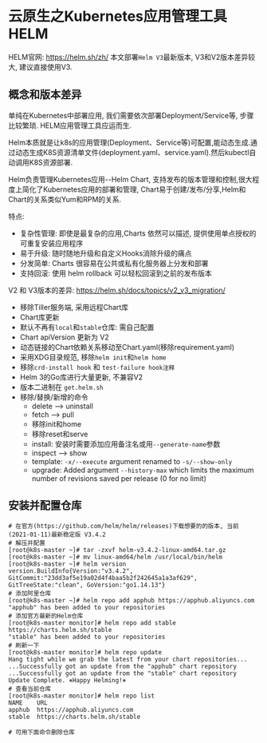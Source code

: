 # 云原生之Kubernetes应用管理工具HELM

HELM官网: <https://helm.sh/zh/> 本文部署`Helm V3`最新版本, V3和V2版本差异较大, 建议直接使用V3.

## 概念和版本差异

单纯在Kubernetes中部署应用, 我们需要依次部署Deployment/Service等, 步骤比较繁琐. HELM应用管理工具应运而生.

Helm本质就是让k8s的应用管理(Deployment、Service等)可配置,能动态生成.通过动态生成K8S资源清单文件(deployment.yaml、service.yaml).然后kubectl自动调用K8S资源部署.

Helm负责管理Kubernetes应用--Helm Chart, 支持发布的版本管理和控制,很大程度上简化了Kubernetes应用的部署和管理, Chart易于创建/发布/分享,Helm和Chart的关系类似Yum和RPM的关系.

特点:

- 复杂性管理: 即使是最复杂的应用,Charts 依然可以描述, 提供使用单点授权的可重复安装应用程序
- 易于升级: 随时随地升级和自定义Hooks消除升级的痛点
- 分发简单: Charts 很容易在公共或私有化服务器上分发和部署
- 支持回滚: 使用 helm rollback 可以轻松回滚到之前的发布版本

V2 和 V3版本的差异: <https://helm.sh/docs/topics/v2_v3_migration/>

- 移除Tiller服务端, 采用远程Chart库
- Chart库更新
- 默认不再有`local`和`stable`仓库: 需自己配置
- Chart apiVersion 更新为 V2
- 动态链接的Chart依赖关系移动至Chart.yaml(移除requirement.yaml)
- 采用XDG目录规范, 移除`helm init`和`helm home`
- 移除`crd-install hook` 和 `test-failure hook注释`
- Helm 3的Go库进行大量更新, 不兼容V2
- 版本二进制在 `get.helm.sh`
- 移除/替换/新增的命令
  - delete --> uninstall
  - fetch --> pull
  - 移除init和home
  - 移除reset和serve
  - install: 安装时需要添加应用备注名或用`--generate-name`参数
  - inspect --> show
  - template: `-x/--execute` argument renamed to `-s/--show-only`
  - upgrade: Added argument `--history-max` which limits the maximum number of revisions saved per release (0 for no limit)

## 安装并配置仓库

```shell
# 在官方(https://github.com/helm/helm/releases)下载想要的的版本, 当前(2021-01-11)最新稳定版 V3.4.2
# 解压并配置
[root@k8s-master ~]# tar -zxvf helm-v3.4.2-linux-amd64.tar.gz
[root@k8s-master ~]# mv linux-amd64/helm /usr/local/bin/helm
[root@k8s-master ~]# helm version
version.BuildInfo{Version:"v3.4.2", GitCommit:"23dd3af5e19a02d4f4baa5b2f242645a1a3af629", GitTreeState:"clean", GoVersion:"go1.14.13"}
# 添加阿里仓库
[root@k8s-master ~]# helm repo add apphub https://apphub.aliyuncs.com
"apphub" has been added to your repositories
# 添加官方最新的Helm仓库
[root@k8s-master monitor]# helm repo add stable https://charts.helm.sh/stable
"stable" has been added to your repositories
# 刷新一下
[root@k8s-master monitor]# helm repo update
Hang tight while we grab the latest from your chart repositories...
...Successfully got an update from the "apphub" chart repository
...Successfully got an update from the "stable" chart repository
Update Complete. ⎈Happy Helming!⎈
# 查看当前仓库
[root@k8s-master monitor]# helm repo list
NAME    URL                          
apphub  https://apphub.aliyuncs.com  
stable  https://charts.helm.sh/stable

# 可用下面命令删除仓库

```
